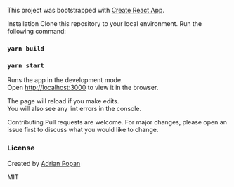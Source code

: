 This project was bootstrapped with [Create React App](https://github.com/facebook/create-react-app).

Installation
Clone this repository to your local environment. Run the following command:

### `yarn build`

### `yarn start`

Runs the app in the development mode.<br />
Open [http://localhost:3000](http://localhost:3000) to view it in the browser.

The page will reload if you make edits.<br />
You will also see any lint errors in the console.

Contributing
Pull requests are welcome. For major changes, please open an issue first to discuss what you would like to change.

### License
Created by [Adrian Popan](https://github.com/casp3rus)

MIT
